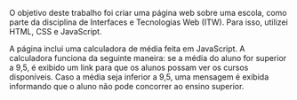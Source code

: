 O objetivo deste trabalho foi criar uma página web sobre uma escola, como parte da disciplina de Interfaces e Tecnologias Web (ITW). Para isso, utilizei HTML, CSS e JavaScript.

A página inclui uma calculadora de média feita em JavaScript. A calculadora funciona da seguinte maneira: se a média do aluno for superior a 9,5, é exibido um link para que os alunos possam ver os cursos disponíveis. Caso a média seja inferior a 9,5, uma mensagem é exibida informando que o aluno não pode concorrer ao ensino superior. 
